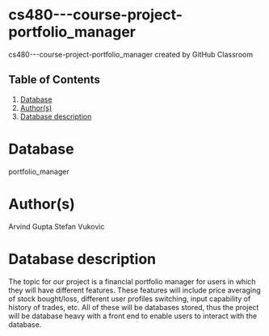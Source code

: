 # cs480---course-project-portfolio_manager
cs480---course-project-portfolio_manager created by GitHub Classroom

## Table of Contents
1. [Database](#database)
1. [Author(s)](#author)
1. [Database description](#description)
 
# Database
portfolio_manager

# Author(s)
Arvind Gupta
Stefan Vukovic


# Database description

The topic for our project is a financial portfolio manager for users in which they will have different features. 
These features will include price averaging of stock bought/loss, different user profiles switching, input capability of history of trades, etc. 
All of these will be databases stored, thus the project will be database heavy with a front end to enable users to interact with the database.
